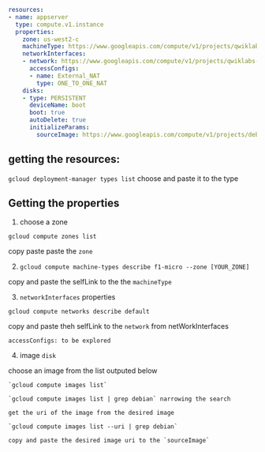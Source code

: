 

```YAML
resources:
- name: appserver
  type: compute.v1.instance
  properties:
    zone: us-west2-c
    machineType: https://www.googleapis.com/compute/v1/projects/qwiklabs-gcp-ced3587d8171e74d/zones/us-west2-c/machineTypes/f1-micro
    networkInterfaces:
    - network: https://www.googleapis.com/compute/v1/projects/qwiklabs-gcp-ced3587d8171e74d/regions/us-west2/subnetworks/default
      accessConfigs:
      - name: External_NAT
        type: ONE_TO_ONE_NAT
    disks:
    - type: PERSISTENT
      deviceName: boot
      boot: true
      autoDelete: true
      initializeParams:
        sourceImage: https://www.googleapis.com/compute/v1/projects/debian-cloud/global/images/debian-9-stretch-v20190813
```

## getting the resources: 
  `gcloud deployment-manager types list`
  choose and paste it to the type
## Getting the properties
  1. choose a zone
  
  `gcloud compute zones list`
  
  copy paste paste the `zone`
  
  2. `gcloud compute machine-types describe f1-micro --zone [YOUR_ZONE]`
  
  copy and paste the selfLink to the the `machineType`
  
  3. `networkInterfaces` properties
  
  `gcloud compute networks describe default`
  
  copy and paste theh selfLink to the `network` from netWorkInterfaces
  
    accessConfigs: to be explored  
    
  4. image `disk`
  
  choose an image from the list outputed below
  
    `gcloud compute images list`
    
    `gcloud compute images list | grep debian` narrowing the search
    
    get the uri of the image from the desired image 
    
    `gcloud compute images list --uri | grep debian`
    
    copy and paste the desired image uri to the `sourceImage`
    
    
  
